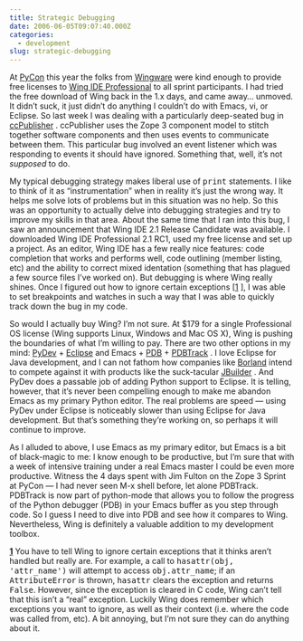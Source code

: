```yaml
---
title: Strategic Debugging
date: 2006-06-05T09:07:40.000Z
categories:
  - development
slug: strategic-debugging
---
```

At [PyCon][1]  this year the folks from [Wingware][2]  were kind enough to provide free licenses to [Wing <span class="caps">IDE</span> Professional][3]  to all sprint participants. I had tried the free download of Wing back in the 1.x days, and came away… unmoved. It didn’t suck, it just didn’t do anything I couldn’t do with Emacs, vi, or Eclipse. So last week I was dealing with a particularly deep-seated bug in [ccPublisher][4] . ccPublisher uses the Zope 3 component model to stitch together software components and then uses events to communicate between them. This particular bug involved an event listener which was responding to events it should have ignored. Something that, well, it’s not _supposed_ to do.

My typical debugging strategy makes liberal use of <tt class="docutils literal">print</tt> statements. I like to think of it as “instrumentation” when in reality it’s just the wrong way. It helps me solve lots of problems but in this situation was no help. So this was an opportunity to actually delve into debugging strategies and try to improve my skills in that area. About the same time that I ran into this bug, I saw an announcement that Wing <span class="caps">IDE</span> 2.1 Release Candidate was available. I downloaded Wing <span class="caps">IDE</span> Professional 2.1 <span class="caps">RC1</span>, used my free license and set up a project. As an editor, Wing <span class="caps">IDE</span> has a few really nice features: code completion that works and performs well, code outlining (member listing, etc) and the ability to correct mixed identation (something that has plagued a few source files I’ve worked on). But debugging is where Wing really shines. Once I figured out how to ignore certain exceptions [[1][5] ], I was able to set breakpoints and watches in such a way that I was able to quickly track down the bug in my code.

So would I actually buy Wing? I’m not sure. At $179 for a single Professional <span class="caps">OS</span> license (Wing supports Linux, Windows and Mac <span class="caps">OS</span> X), Wing is pushing the boundaries of what I’m willing to pay. There are two other options in my mind: [PyDev][6]  + [Eclipse][7]  and Emacs + [<span class="caps">PDB</span>][8]  + [PDBTrack][9] . I love Eclipse for Java development, and I can not fathom how companies like [Borland][10]  intend to compete against it with products like the suck-tacular [JBuilder][11] . And PyDev does a passable job of adding Python support to Eclipse. It is telling, however, that it’s never been compelling enough to make me abandon Emacs as my primary Python editor. The real problems are speed — using PyDev under Eclipse is noticeably slower than using Eclipse for Java development. But that’s something they’re working on, so perhaps it will continue to improve.

As I alluded to above, I use Emacs as my primary editor, but Emacs is a bit of black-magic to me: I know enough to be productive, but I’m sure that with a week of intensive training under a real Emacs master I could be even more productive. Witness the 4 days spent with Jim Fulton on the Zope 3 Sprint at PyCon — I had never seen M-x shell before, let alone PDBTrack. PDBTrack is now part of python-mode that allows you to follow the progress of the Python debugger (<span class="caps">PDB</span>) in your Emacs buffer as you step through code. So I guess I need to dive into <span class="caps">PDB</span> and see how it compares to Wing. Nevertheless, Wing is definitely a valuable addition to my development toolbox.

**[1]** You have to tell Wing to ignore certain exceptions that it thinks aren’t handled but really are. For example, a call to <tt class="docutils literal">hasattr(obj, 'attr_name')</tt> will attempt to access <tt class="docutils literal">obj.attr_name</tt>; if an <tt class="docutils literal">AttributeError</tt> is thrown, <tt class="docutils literal">hasattr</tt> clears the exception and returns <tt class="docutils literal">False</tt>. However, since the exception is cleared in C code, Wing can’t tell that this isn’t a “real” exception. Luckily Wing does remember which exceptions you want to ignore, as well as their context (i.e. where the code was called from, etc). A bit annoying, but I’m not sure they can do anything about it.



 [1]: http://us.pycon.org/TX2006/HomePage
 [2]: http://wingware.com
 [3]: http://wingware.com/wingide
 [4]: http://wiki.creativecommons.org/CcPublisher
 [5]: http://yergler.net/blog/wp-admin/post.php#1
 [6]: http://pydev.sourceforge.net/
 [7]: http://eclipse.org
 [8]: http://docs.python.org/lib/module-pdb.html
 [9]: http://www.zope.org/Wikis/klm/EmacsGoodies
 [10]: http://www.borland.com
 [11]: http://www.borland.com/us/products/jbuilder/index.html
